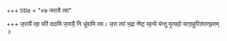 +++
title = "०७ जरायै त्वा"

+++
ज॒रायै॑ त्वा॒ परि॑ ददामि ज॒रायै॒ नि धु॑वामि त्वा। ज॒रा त्वा॑ भ॒द्रा ने॑ष्ट॒ व्य॒न्ये य॑न्तु मृ॒त्यवो॒ याना॒हुरित॑रान्छ॒तम् ॥
